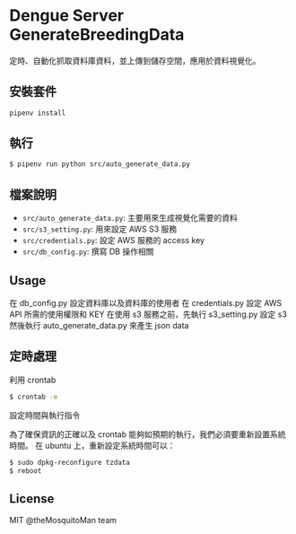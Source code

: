 # Dengue Server GenerateBreedingData

定時、自動化抓取資料庫資料，並上傳到儲存空間，應用於資料視覺化。

## 安裝套件
```sh
pipenv install
```

## 執行
```sh
$ pipenv run python src/auto_generate_data.py
```

## 檔案說明
* `src/auto_generate_data.py`: 主要用來生成視覺化需要的資料
* `src/s3_setting.py`: 用來設定 AWS S3 服務
* `src/credentials.py`: 設定 AWS 服務的 access key
* `src/db_config.py`: 撰寫 DB 操作相關

## Usage
在 db_config.py 設定資料庫以及資料庫的使用者
在 credentials.py 設定 AWS API 所需的使用權限和 KEY
在使用 s3 服務之前，先執行 s3_setting.py 設定 s3
然後執行 auto_generate_data.py 來產生 json data

## 定時處理
利用 crontab

```sh
$ crontab -e
```

設定時間與執行指令

為了確保資訊的正確以及 crontab 能夠如預期的執行，我們必須要重新設置系統時間。
在 ubuntu 上，重新設定系統時間可以：

```sh
$ sudo dpkg-reconfigure tzdata
$ reboot
```

## License
MIT @theMosquitoMan team


